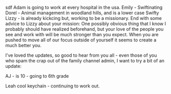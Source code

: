 sdf
Adam is going to work at every hospital in the usa.
Emily - Swiftinating
Dorel - Animal management in woodland hills, and is a lower case Swifty
Lizzy - is already kickcing but, working to be a missionary.
  End with some advice to Lizzy about your mission: One possibly obvious thing that I know I probably should have realized beforehand, but your love of the people you see and work with will be much stronger than you expect. When you are pushed to move all of our focus outside of yourself it seems to create a much better you.



I've loved the updates, so good to hear from you all - even those of you who spam the crap out of the family channel <ahem> admin, I want to try a bit of an update:

AJ - is 10 - going to 6th grade


Leah cool keychain - continuing to work out.


